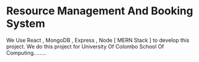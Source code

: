 # Resource Management And Booking System 

We Use React , MongoDB , Express , Node [ MERN Stack ] to develop this project.
We do this project for University Of Colombo School Of Computing........
